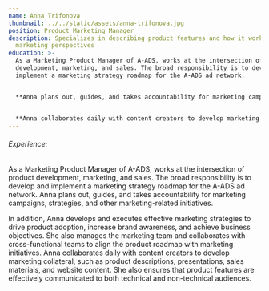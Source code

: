 ```yaml
---
name: Anna Trifonova
thumbnail: ../../static/assets/anna-trifonova.jpg
position: Product Marketing Manager
description: Specializes in describing product features and how it works from a
  marketing perspectives
education: >-
  As a Marketing Product Manager of A-ADS, works at the intersection of product
  development, marketing, and sales. The broad responsibility is to develop and
  implement a marketing strategy roadmap for the A-ADS ad network. 


  **Anna plans out, guides, and takes accountability for marketing campaigns, strategies, and other marketing-related initiatives. In addition, Anna develops and executes effective marketing strategies to drive product adoption, increase brand awareness, and achieve business objectives. She also manages the marketing team and collaborates with cross-functional teams to align the product roadmap with marketing initiatives.** 


  **Anna collaborates daily with content creators to develop marketing collateral, such as product descriptions, presentations, sales materials, and website content. She also ensures that product features are effectively communicated to both technical and non-technical audiences.**
---
```

###### Experience:

As a Marketing Product Manager of A-ADS, works at the intersection of product development, marketing, and sales. The broad responsibility is to develop and implement a marketing strategy roadmap for the A-ADS ad network. Anna plans out, guides, and takes accountability for marketing campaigns, strategies, and other marketing-related initiatives.

In addition, Anna develops and executes effective marketing strategies to drive product adoption, increase brand awareness, and achieve business objectives. She also manages the marketing team and collaborates with cross-functional teams to align the product roadmap with marketing initiatives. Anna collaborates daily with content creators to develop marketing collateral, such as product descriptions, presentations, sales materials, and website content. She also ensures that product features are effectively communicated to both technical and non-technical audiences.